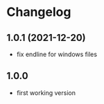 # Changelog

## 1.0.1 (2021-12-20)
- fix endline for windows files

## 1.0.0
- first working version